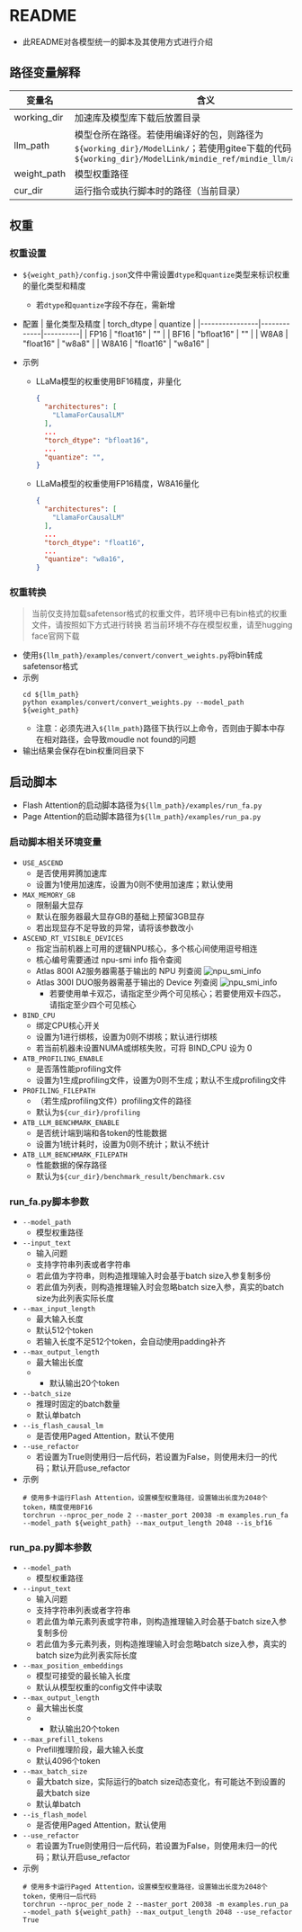 # README

- 此README对各模型统一的脚本及其使用方式进行介绍

## 路径变量解释
| 变量名  | 含义                                             |
|--------|--------------------------------------------------|
| working_dir | 加速库及模型库下载后放置目录                  |
| llm_path | 模型仓所在路径。若使用编译好的包，则路径为`${working_dir}/ModelLink/`；若使用gitee下载的代码，则路径为`${working_dir}/ModelLink/mindie_ref/mindie_llm/atb_models`    |
| weight_path | 模型权重路径                                 |
| cur_dir | 运行指令或执行脚本时的路径（当前目录）                  |

## 权重

### 权重设置
- `${weight_path}/config.json`文件中需设置`dtype`和`quantize`类型来标识权重的量化类型和精度
  - 若`dtype`和`quantize`字段不存在，需新增

- 配置
  | 量化类型及精度  | torch_dtype | quantize |
  |----------------|-------------|----------|
  | FP16           | "float16"   | ""       |
  | BF16           | "bfloat16"  | ""       |
  | W8A8           | "float16"   | "w8a8"   |
  | W8A16          | "float16"   | "w8a16"  |

- 示例
  - LLaMa模型的权重使用BF16精度，非量化
    ```json
    {
      "architectures": [
        "LlamaForCausalLM"
      ],
      ...
      "torch_dtype": "bfloat16",
      ...
      "quantize": "",
    }
    ```
  - LLaMa模型的权重使用FP16精度，W8A16量化
    ```json
    {
      "architectures": [
        "LlamaForCausalLM"
      ],
      ...
      "torch_dtype": "float16",
      ...
      "quantize": "w8a16",
    }
    ```

### 权重转换
> 当前仅支持加载safetensor格式的权重文件，若环境中已有bin格式的权重文件，请按照如下方式进行转换
> 若当前环境不存在模型权重，请至hugging face官网下载
- 使用`${llm_path}/examples/convert/convert_weights.py`将bin转成safetensor格式
- 示例
    ```shell
    cd ${llm_path}
    python examples/convert/convert_weights.py --model_path ${weight_path}
    ```
  - 注意：必须先进入`${llm_path}`路径下执行以上命令，否则由于脚本中存在相对路径，会导致moudle not found的问题
- 输出结果会保存在bin权重同目录下

## 启动脚本
- Flash Attention的启动脚本路径为`${llm_path}/examples/run_fa.py`
- Page Attention的启动脚本路径为`${llm_path}/examples/run_pa.py`

### 启动脚本相关环境变量
  - `USE_ASCEND`
    - 是否使用昇腾加速库
    - 设置为1使用加速库，设置为0则不使用加速库；默认使用
  - `MAX_MEMORY_GB`
    - 限制最大显存
    - 默认在服务器最大显存GB的基础上预留3GB显存
    - 若出现显存不足导致的异常，请将该参数改小
  - `ASCEND_RT_VISIBLE_DEVICES`
    - 指定当前机器上可用的逻辑NPU核心，多个核心间使用逗号相连
    - 核心编号需要通过 npu-smi info 指令查阅
    - Atlas 800I A2服务器需基于输出的 NPU 列查阅
        ![npu_smi_info](../images/npu_smi_info_800i_a2.png)
    - Atlas 300I DUO服务器需基于输出的 Device 列查阅
        ![npu_smi_info](../images/npu_smi_info_300i_duo.png)
        - 若要使用单卡双芯，请指定至少两个可见核心；若要使用双卡四芯，请指定至少四个可见核心
  - `BIND_CPU`
    - 绑定CPU核心开关
    - 设置为1进行绑核，设置为0则不绑核；默认进行绑核
    - 若当前机器未设置NUMA或绑核失败，可将 BIND_CPU 设为 0
  - `ATB_PROFILING_ENABLE`
    - 是否落性能profiling文件
    - 设置为1生成profiling文件，设置为0则不生成；默认不生成profiling文件
  - `PROFILING_FILEPATH`
    - （若生成profiling文件）profiling文件的路径
    - 默认为`${cur_dir}/profiling`
  - `ATB_LLM_BENCHMARK_ENABLE`
    - 是否统计端到端和各token的性能数据
    - 设置为1统计耗时，设置为0则不统计；默认不统计
  - `ATB_LLM_BENCHMARK_FILEPATH`
    - 性能数据的保存路径
    - 默认为`${cur_dir}/benchmark_result/benchmark.csv`

### run_fa.py脚本参数
- `--model_path`
  - 模型权重路径
- `--input_text`
  - 输入问题
  - 支持字符串列表或者字符串
  - 若此值为字符串，则构造推理输入时会基于batch size入参复制多份
  - 若此值为列表，则构造推理输入时会忽略batch size入参，真实的batch size为此列表实际长度
- `--max_input_length`
  - 最大输入长度
  - 默认512个token
  - 若输入长度不足512个token，会自动使用padding补齐
- `--max_output_length`
  - 最大输出长度
  - - 默认输出20个token
- `--batch_size`
  - 推理时固定的batch数量
  - 默认单batch
- `--is_flash_causal_lm`
  - 是否使用Paged Attention，默认不使用
- `--use_refactor`
    - 若设置为True则使用归一后代码，若设置为False，则使用未归一的代码；默认开启use_refactor
- 示例
  ```shell
  # 使用多卡运行Flash Attention，设置模型权重路径，设置输出长度为2048个token，精度使用BF16
  torchrun --nproc_per_node 2 --master_port 20038 -m examples.run_fa --model_path ${weight_path} --max_output_length 2048 --is_bf16
  ```

### run_pa.py脚本参数
- `--model_path`
  - 模型权重路径
- `--input_text`
  - 输入问题
  - 支持字符串列表或者字符串
  - 若此值为单元素列表或字符串，则构造推理输入时会基于batch size入参复制多份
  - 若此值为多元素列表，则构造推理输入时会忽略batch size入参，真实的batch size为此列表实际长度
- `--max_position_embeddings`
  - 模型可接受的最长输入长度
  - 默认从模型权重的config文件中读取
- `--max_output_length`
  - 最大输出长度
  - - 默认输出20个token
- `--max_prefill_tokens`
  - Prefill推理阶段，最大输入长度
  - 默认4096个token
- `--max_batch_size`
  - 最大batch size，实际运行的batch size动态变化，有可能达不到设置的最大batch size
  - 默认单batch
- `--is_flash_model`
  - 是否使用Paged Attention，默认使用
- `--use_refactor`
    - 若设置为True则使用归一后代码，若设置为False，则使用未归一的代码；默认开启use_refactor
- 示例
  ```shell
  # 使用多卡运行Paged Attention，设置模型权重路径，设置输出长度为2048个token，使用归一后代码
  torchrun --nproc_per_node 2 --master_port 20038 -m examples.run_pa --model_path ${weight_path} --max_output_length 2048 --use_refactor True
  ```